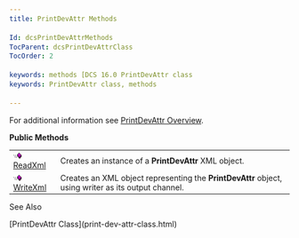 ```yaml
---
title: PrintDevAttr Methods

Id: dcsPrintDevAttrMethods
TocParent: dcsPrintDevAttrClass
TocOrder: 2

keywords: methods [DCS 16.0 PrintDevAttr class
keywords: PrintDevAttr class, methods

---
```


For additional information see [PrintDevAttr Overview](print-dev-attr-class.html).

<span style="FONT-WEIGHT: bold">Public Methods</span> 

|      |      |
| ---- | ---- |
| <img height="11" alt="public property" src="images/public-method.gif" width="15" border="0" x-maintain-ratio="TRUE" /> [ReadXml](print-dev-attr-class-read-xml-method.html) | Creates an instance of a **PrintDevAttr** XML object. |
| <img height="11" alt="public property" src="images/public-method.gif" width="15" border="0" x-maintain-ratio="TRUE" /> [WriteXml](print-dev-attr-class-write-xml-method.html) | Creates an XML object representing the **PrintDevAttr** object, using writer as its output channel. |



See Also

<dl />
      [PrintDevAttr Class](print-dev-attr-class.html)

